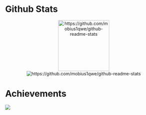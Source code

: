 <head>
  <meta name="robots" content="noindex">
 </head>
 
# Github Stats

<p  align="center">
  <img src="https://github-readme-stats.vercel.app/api?username=mobius1qwe&?count_private=true&show_icons=true&theme=github_dark"  alt="https://github.com/mobius1qwe/github-readme-stats" height="164px">
  <img src="https://github-readme-stats.vercel.app/api/top-langs/?username=mobius1qwe&layout=compact&count_private=true&show_icons=true&theme=github_dark"  alt="https://github.com/mobius1qwe/github-readme-stats">
</p>

# Achievements
  <img src="https://github-trophies.vercel.app/?username=mobius1qwe">
